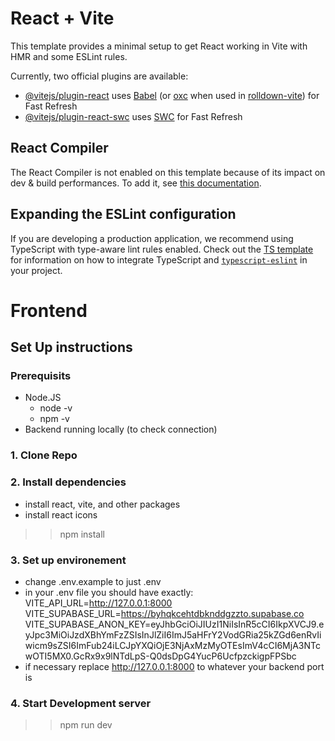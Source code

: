 # React + Vite

This template provides a minimal setup to get React working in Vite with HMR and some ESLint rules.

Currently, two official plugins are available:

- [@vitejs/plugin-react](https://github.com/vitejs/vite-plugin-react/blob/main/packages/plugin-react) uses [Babel](https://babeljs.io/) (or [oxc](https://oxc.rs) when used in [rolldown-vite](https://vite.dev/guide/rolldown)) for Fast Refresh
- [@vitejs/plugin-react-swc](https://github.com/vitejs/vite-plugin-react/blob/main/packages/plugin-react-swc) uses [SWC](https://swc.rs/) for Fast Refresh

## React Compiler

The React Compiler is not enabled on this template because of its impact on dev & build performances. To add it, see [this documentation](https://react.dev/learn/react-compiler/installation).

## Expanding the ESLint configuration

If you are developing a production application, we recommend using TypeScript with type-aware lint rules enabled. Check out the [TS template](https://github.com/vitejs/vite/tree/main/packages/create-vite/template-react-ts) for information on how to integrate TypeScript and [`typescript-eslint`](https://typescript-eslint.io) in your project.

# Frontend

## Set Up instructions

### Prerequisits
- Node.JS
    -  node -v
    - npm -v
- Backend running locally (to check connection)
### 1. Clone Repo
### 2. Install dependencies
- install react, vite, and other packages
- install react icons 
>> npm install
### 3. Set up environement 
- change .env.example to just .env
- in your .env file you should have exactly: 
VITE_API_URL=http://127.0.0.1:8000
VITE_SUPABASE_URL=https://byhqkcehtdbknddgzzto.supabase.co
VITE_SUPABASE_ANON_KEY=eyJhbGciOiJIUzI1NiIsInR5cCI6IkpXVCJ9.eyJpc3MiOiJzdXBhYmFzZSIsInJlZiI6ImJ5aHFrY2VodGRia25kZGd6enRvIiwicm9sZSI6ImFub24iLCJpYXQiOjE3NjAxMzMyOTEsImV4cCI6MjA3NTcwOTI5MX0.GcRx9x9lNTdLpS-Q0dsDpG4YucP6UcfpzckigpFPSbc
- if necessary replace http://127.0.0.1:8000 to whatever your backend port is 
### 4. Start Development server
>> npm run dev
